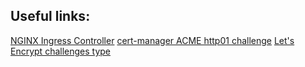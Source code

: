 ## Useful links:

[NGINX Ingress Controller](https://kubernetes.github.io/ingress-nginx/)
[cert-manager ACME http01 challenge](https://cert-manager.io/docs/configuration/acme/http01/)
[Let's Encrypt challenges type](https://letsencrypt.org/docs/challenge-types/)

